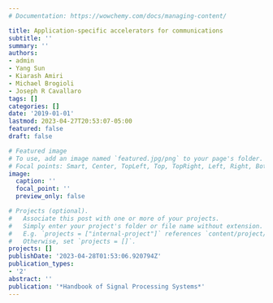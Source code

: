 ```yaml
---
# Documentation: https://wowchemy.com/docs/managing-content/

title: Application-specific accelerators for communications
subtitle: ''
summary: ''
authors:
- admin
- Yang Sun
- Kiarash Amiri
- Michael Brogioli
- Joseph R Cavallaro
tags: []
categories: []
date: '2019-01-01'
lastmod: 2023-04-27T20:53:07-05:00
featured: false
draft: false

# Featured image
# To use, add an image named `featured.jpg/png` to your page's folder.
# Focal points: Smart, Center, TopLeft, Top, TopRight, Left, Right, BottomLeft, Bottom, BottomRight.
image:
  caption: ''
  focal_point: ''
  preview_only: false

# Projects (optional).
#   Associate this post with one or more of your projects.
#   Simply enter your project's folder or file name without extension.
#   E.g. `projects = ["internal-project"]` references `content/project/deep-learning/index.md`.
#   Otherwise, set `projects = []`.
projects: []
publishDate: '2023-04-28T01:53:06.920794Z'
publication_types:
- '2'
abstract: ''
publication: '*Handbook of Signal Processing Systems*'
---
```

